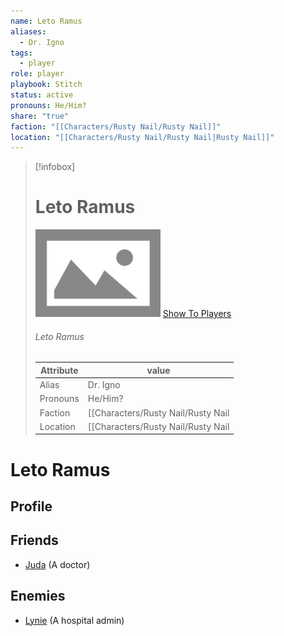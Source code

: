 ```yaml
---
name: Leto Ramus
aliases:
  - Dr. Igno
tags:
  - player
role: player
playbook: Stitch
status: active
pronouns: He/Him?
share: "true"
faction: "[[Characters/Rusty Nail/Rusty Nail]]"
location: "[[Characters/Rusty Nail/Rusty Nail|Rusty Nail]]"
---
```



> [!infobox]
> # Leto Ramus
> ![cover hsmall](../ImagePlaceholder.png)
> [Show To Players](../ImagePlaceholder.png)
> ###### Leto Ramus
> Attribute |  value |
> ---|---|
> Alias | Dr. Igno
> Pronouns | He/Him?
> Faction | [[Characters/Rusty Nail/Rusty Nail|Rusty Nail]]
> Location | [[Characters/Rusty Nail/Rusty Nail|Rusty Nail]] |

# Leto Ramus
## Profile

## Friends
- [Juda](Juda.md) (A doctor)
## Enemies
- [Lynie](Lynie.md) (A hospital admin)

